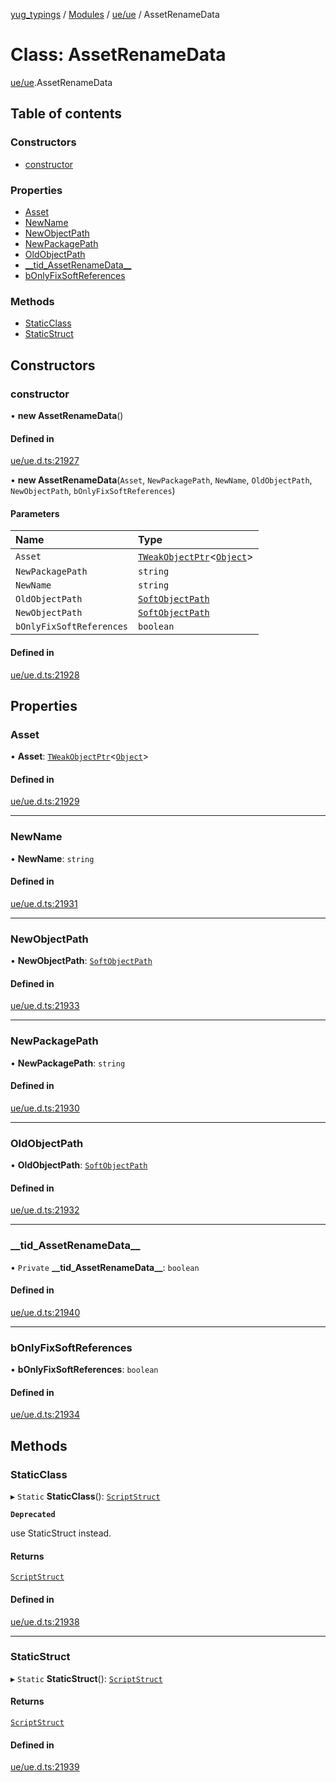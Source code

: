 [yug_typings](../README.md) / [Modules](../modules.md) / [ue/ue](../modules/ue_ue.md) / AssetRenameData

# Class: AssetRenameData

[ue/ue](../modules/ue_ue.md).AssetRenameData

## Table of contents

### Constructors

- [constructor](ue_ue.AssetRenameData.md#constructor)

### Properties

- [Asset](ue_ue.AssetRenameData.md#asset)
- [NewName](ue_ue.AssetRenameData.md#newname)
- [NewObjectPath](ue_ue.AssetRenameData.md#newobjectpath)
- [NewPackagePath](ue_ue.AssetRenameData.md#newpackagepath)
- [OldObjectPath](ue_ue.AssetRenameData.md#oldobjectpath)
- [\_\_tid\_AssetRenameData\_\_](ue_ue.AssetRenameData.md#__tid_assetrenamedata__)
- [bOnlyFixSoftReferences](ue_ue.AssetRenameData.md#bonlyfixsoftreferences)

### Methods

- [StaticClass](ue_ue.AssetRenameData.md#staticclass)
- [StaticStruct](ue_ue.AssetRenameData.md#staticstruct)

## Constructors

### constructor

• **new AssetRenameData**()

#### Defined in

[ue/ue.d.ts:21927](https://github.com/YugMetaverse/yug_typings/blob/b7d9b19/ue/ue.d.ts#L21927)

• **new AssetRenameData**(`Asset`, `NewPackagePath`, `NewName`, `OldObjectPath`, `NewObjectPath`, `bOnlyFixSoftReferences`)

#### Parameters

| Name | Type |
| :------ | :------ |
| `Asset` | [`TWeakObjectPtr`](../modules/ue_puerts.md#tweakobjectptr)<[`Object`](ue_ue.Object.md)\> |
| `NewPackagePath` | `string` |
| `NewName` | `string` |
| `OldObjectPath` | [`SoftObjectPath`](ue_ue.SoftObjectPath.md) |
| `NewObjectPath` | [`SoftObjectPath`](ue_ue.SoftObjectPath.md) |
| `bOnlyFixSoftReferences` | `boolean` |

#### Defined in

[ue/ue.d.ts:21928](https://github.com/YugMetaverse/yug_typings/blob/b7d9b19/ue/ue.d.ts#L21928)

## Properties

### Asset

• **Asset**: [`TWeakObjectPtr`](../modules/ue_puerts.md#tweakobjectptr)<[`Object`](ue_ue.Object.md)\>

#### Defined in

[ue/ue.d.ts:21929](https://github.com/YugMetaverse/yug_typings/blob/b7d9b19/ue/ue.d.ts#L21929)

___

### NewName

• **NewName**: `string`

#### Defined in

[ue/ue.d.ts:21931](https://github.com/YugMetaverse/yug_typings/blob/b7d9b19/ue/ue.d.ts#L21931)

___

### NewObjectPath

• **NewObjectPath**: [`SoftObjectPath`](ue_ue.SoftObjectPath.md)

#### Defined in

[ue/ue.d.ts:21933](https://github.com/YugMetaverse/yug_typings/blob/b7d9b19/ue/ue.d.ts#L21933)

___

### NewPackagePath

• **NewPackagePath**: `string`

#### Defined in

[ue/ue.d.ts:21930](https://github.com/YugMetaverse/yug_typings/blob/b7d9b19/ue/ue.d.ts#L21930)

___

### OldObjectPath

• **OldObjectPath**: [`SoftObjectPath`](ue_ue.SoftObjectPath.md)

#### Defined in

[ue/ue.d.ts:21932](https://github.com/YugMetaverse/yug_typings/blob/b7d9b19/ue/ue.d.ts#L21932)

___

### \_\_tid\_AssetRenameData\_\_

• `Private` **\_\_tid\_AssetRenameData\_\_**: `boolean`

#### Defined in

[ue/ue.d.ts:21940](https://github.com/YugMetaverse/yug_typings/blob/b7d9b19/ue/ue.d.ts#L21940)

___

### bOnlyFixSoftReferences

• **bOnlyFixSoftReferences**: `boolean`

#### Defined in

[ue/ue.d.ts:21934](https://github.com/YugMetaverse/yug_typings/blob/b7d9b19/ue/ue.d.ts#L21934)

## Methods

### StaticClass

▸ `Static` **StaticClass**(): [`ScriptStruct`](ue_ue.ScriptStruct.md)

**`Deprecated`**

use StaticStruct instead.

#### Returns

[`ScriptStruct`](ue_ue.ScriptStruct.md)

#### Defined in

[ue/ue.d.ts:21938](https://github.com/YugMetaverse/yug_typings/blob/b7d9b19/ue/ue.d.ts#L21938)

___

### StaticStruct

▸ `Static` **StaticStruct**(): [`ScriptStruct`](ue_ue.ScriptStruct.md)

#### Returns

[`ScriptStruct`](ue_ue.ScriptStruct.md)

#### Defined in

[ue/ue.d.ts:21939](https://github.com/YugMetaverse/yug_typings/blob/b7d9b19/ue/ue.d.ts#L21939)
